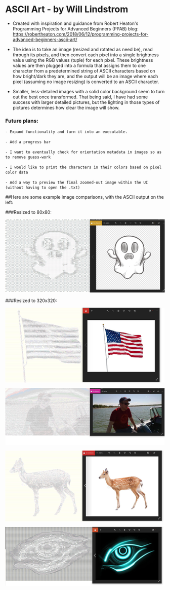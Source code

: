 # ASCII Art - by Will Lindstrom
 - Created with inspiration and guidance from Robert Heaton's Programming Projects for Advanced Beginners (PPAB) blog:
 	https://robertheaton.com/2018/06/12/programming-projects-for-advanced-beginners-ascii-art/
 
 - The idea is to take an image (resized and rotated as need be), read through its pixels, and then convert each pixel into a single brightness value using the RGB values (tuple) for each pixel. These brightness values are then plugged into a formula that assigns them to one character from a predetermined string of ASCII characters based on how bright/dark they are, and the output will be an image where each pixel (assuming no image resizing) is converted to an ASCII character. 
 
 - Smaller, less-detailed images with a solid color background seem to turn out the best once transformed. That being said, I have had some success with larger detailed pictures, but the lighting in those types of pictures determines how clear the image will show. 
 
 ### Future plans:
 
 	- Expand functionality and turn it into an executable.
 	
 	- Add a progress bar
 	
 	- I want to eventually check for orientation metadata in images so as to remove guess-work
 	
 	- I would like to print the characters in their colors based on pixel color data
 	
 	- Add a way to preview the final zoomed-out image within the UI (without having to open the .txt) 
 	 
 	 
##Here are some example image comparisons, with the ASCII output on the left:
 
 
###Resized to 80x80:

 ![](images/ghost_ascii_comparison.JPG)
 
###Resized to 320x320:

 ![](images/flag_comparison.JPG)
 
 ![](images/asciisamcomparison.JPG)
 
 ![](images/ascii_deer_comparison.JPG)
 
 ![](images/eye_comparison.JPG)
 